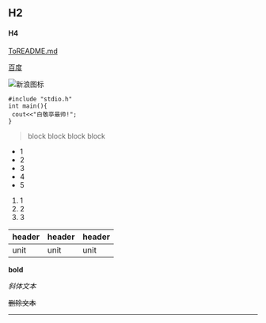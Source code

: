 
## H2

#### H4

[ToREADME.md](README.md)

[百度](http://baidu.com)

![新浪图标](https://bkimg.cdn.bcebos.com/pic/241f95cad1c8a7862ab4b2436d09c93d71cf50e5?x-bce-process=image/watermark,image_d2F0ZXIvYmFpa2U5Mg==,g_7,xp_5,yp_5/format,f_auto "新浪")

```
#include "stdio.h"
int main(){
 cout<<"白敬亭最帅!";
}
````



> block
> block
> block
> block
 
 - 1
 - 2
 - 3
 - 4
 - 5
 
 1. 1
 2. 2
 3. 3
 
 | header | header | header |
 | ---- | ---- | ---- |
 | unit | unit | unit |

**bold**

_斜体文本_

~~删除文本~~

--------------------------------------------------------------------------
